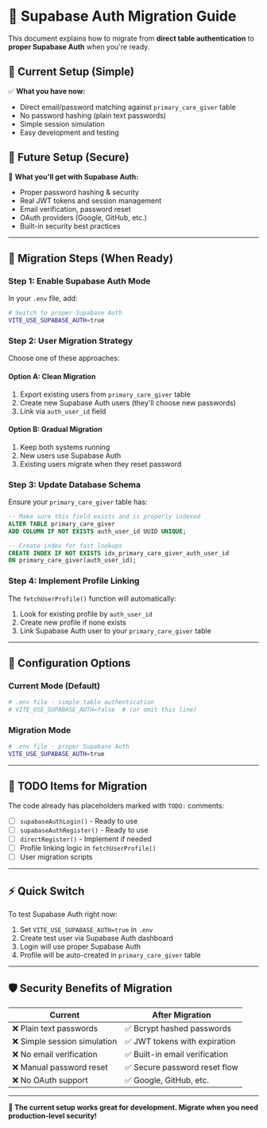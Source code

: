 # 🔄 Supabase Auth Migration Guide

This document explains how to migrate from **direct table authentication** to **proper Supabase Auth** when you're ready.

## 📍 **Current Setup (Simple)**

✅ **What you have now:**
- Direct email/password matching against `primary_care_giver` table
- No password hashing (plain text passwords)
- Simple session simulation
- Easy development and testing

## 🎯 **Future Setup (Secure)**

🔐 **What you'll get with Supabase Auth:**
- Proper password hashing & security
- Real JWT tokens and session management
- Email verification, password reset
- OAuth providers (Google, GitHub, etc.)
- Built-in security best practices

---

## 🚀 **Migration Steps (When Ready)**

### **Step 1: Enable Supabase Auth Mode**

In your `.env` file, add:
```bash
# Switch to proper Supabase Auth
VITE_USE_SUPABASE_AUTH=true
```

### **Step 2: User Migration Strategy**

Choose one of these approaches:

#### **Option A: Clean Migration**
1. Export existing users from `primary_care_giver` table
2. Create new Supabase Auth users (they'll choose new passwords)
3. Link via `auth_user_id` field

#### **Option B: Gradual Migration**
1. Keep both systems running
2. New users use Supabase Auth
3. Existing users migrate when they reset password

### **Step 3: Update Database Schema**

Ensure your `primary_care_giver` table has:
```sql
-- Make sure this field exists and is properly indexed
ALTER TABLE primary_care_giver 
ADD COLUMN IF NOT EXISTS auth_user_id UUID UNIQUE;

-- Create index for fast lookups
CREATE INDEX IF NOT EXISTS idx_primary_care_giver_auth_user_id 
ON primary_care_giver(auth_user_id);
```

### **Step 4: Implement Profile Linking**

The `fetchUserProfile()` function will automatically:
1. Look for existing profile by `auth_user_id`
2. Create new profile if none exists
3. Link Supabase Auth user to your `primary_care_giver` table

---

## 🔧 **Configuration Options**

### **Current Mode (Default)**
```bash
# .env file - simple table authentication
# VITE_USE_SUPABASE_AUTH=false  # (or omit this line)
```

### **Migration Mode**
```bash
# .env file - proper Supabase Auth
VITE_USE_SUPABASE_AUTH=true
```

---

## 📝 **TODO Items for Migration**

The code already has placeholders marked with `TODO:` comments:

- [ ] `supabaseAuthLogin()` - Ready to use
- [ ] `supabaseAuthRegister()` - Ready to use  
- [ ] `directRegister()` - Implement if needed
- [ ] Profile linking logic in `fetchUserProfile()`
- [ ] User migration scripts

---

## ⚡ **Quick Switch**

To test Supabase Auth right now:

1. Set `VITE_USE_SUPABASE_AUTH=true` in `.env`
2. Create test user via Supabase Auth dashboard
3. Login will use proper Supabase Auth
4. Profile will be auto-created in `primary_care_giver` table

---

## 🛡️ **Security Benefits of Migration**

| Current | After Migration |
|---------|----------------|
| ❌ Plain text passwords | ✅ Bcrypt hashed passwords |
| ❌ Simple session simulation | ✅ JWT tokens with expiration |
| ❌ No email verification | ✅ Built-in email verification |
| ❌ Manual password reset | ✅ Secure password reset flow |
| ❌ No OAuth support | ✅ Google, GitHub, etc. |

---

**🎯 The current setup works great for development. Migrate when you need production-level security!** 
